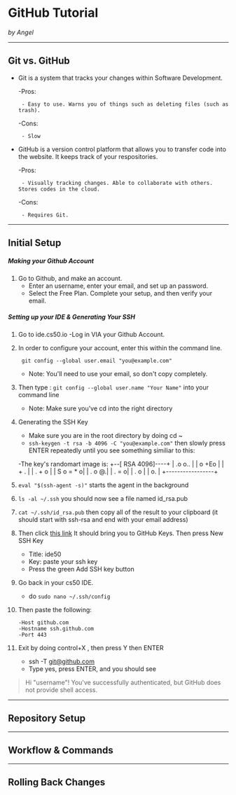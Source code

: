 # GitHub Tutorial

_by Angel_

---
## Git vs. GitHub
 - Git is a system that tracks your changes within Software Development.

    -Pros:

        - Easy to use. Warns you of things such as deleting files (such as trash).

    -Cons:

        - Slow

 - GitHub is a version control platform that allows you to transfer code into the website. It keeps track of your respositories.

    -Pros:

        - Visually tracking changes. Able to collaborate with others. Stores codes in the cloud.

    -Cons:

        - Requires Git.


---
## Initial Setup

##### Making your Github Account

1. Go to Github, and make an account.
   - Enter an username, enter your email, and set up an password.
   - Select the Free Plan. Complete your setup, and then verify your email.

##### Setting up your IDE & Generating Your SSH

1. Go to ide.cs50.io
   -Log in VIA your Github Account.
2. In order to configure your account, enter this within the command line.

    `` git config --global user.email "you@example.com"``

     - Note: You'll need to use your email, so don't copy completely.
3. Then type : ``git config --global user.name "Your Name"`` into your command line

     - Note: Make sure you've cd into the right directory
4. Generating the SSH Key
     - Make sure you are in the root directory by doing cd ~
     - ``ssh-keygen -t rsa -b 4096 -C "you@example.com"`` then slowly press ENTER repeatedly until you see something similiar to this:


      -The key's randomart image is:
        +--[ RSA 4096]----+
        |       .o o..    |
        |       o +Eo     |
        |        + .      |
        |         . + o   |
        |        S o = * o|
        |           . o @.|
        |            . = o|
        |           . o   |
        |            o.   |
        +-----------------+

5. ``eval "$(ssh-agent -s)"`` starts the agent in the background

6. ``ls -al ~/.ssh`` you should now see a file named id_rsa.pub

7. ``cat ~/.ssh/id_rsa.pub`` then copy all of the result to your clipboard (it should start with ssh-rsa and end with your email address)

8. Then click [this link](https://github.com/settings/keys) It should bring you to GitHub Keys. Then press New SSH Key
    - Title: ide50
    - Key: paste your ssh key
    - Press the green Add SSH key button

9. Go back in your cs50 IDE. 
    - do ``sudo nano ~/.ssh/config``
10. Then paste the following:

        -Host github.com
        -Hostname ssh.github.com
        -Port 443

11. Exit by doing control+X , then press Y then ENTER
     - ssh -T git@github.com
     - Type yes, press ENTER, and you should see
>Hi "username"! You've successfully authenticated, but GitHub does not provide shell access. 





---
## Repository Setup



---
## Workflow & Commands



---
## Rolling Back Changes